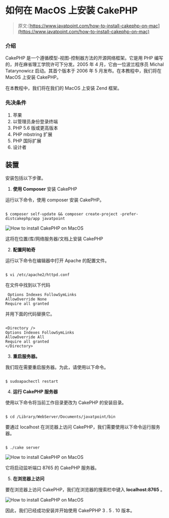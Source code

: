 # 如何在 MacOS 上安装 CakePHP

> 原文:[https://www.javatpoint.com/how-to-install-cakephp-on-mac](https://www.javatpoint.com/how-to-install-cakephp-on-mac)

### 介绍

CakePHP 是一个遵循模型-视图-控制器方法的开源网络框架。它是用 PHP 编写的，并在麻省理工学院许可下分发。2005 年 4 月，它由一位波兰程序员 Michal Tatarynowicz 启动。其首个版本于 2006 年 5 月发布。在本教程中，我们将在 MacOS 上安装 CakePHP。

在本教程中，我们将在我们的 MacOS 上安装 Zend 框架。

### 先决条件

1.  苹果
2.  以管理员身份登录终端
3.  PHP 5.6 版或更高版本
4.  PHP mbstring 扩展
5.  PHP 国际扩展
6.  设计者

## 装置

安装包括以下步骤。

1) **使用 Composer** 安装 CakePHP

运行以下命令，使用 composer 安装 CakePHP。

```

$ composer self-update && composer create-project -prefer-distcakephp/app javatpoint

```

![How to install CakePHP on MacOS](../Images/ff8c55083d9395d0b9602a7774750d39.png)

这将在位置/库/网络服务器/文档上安装 CakePHP

2) **配置阿帕奇**

运行以下命令在编辑器中打开 Apache 的配置文件。

```

$ vi /etc/apache2/httpd.conf 

```

在文件中找到以下代码

```
 Options Indexes FollowSymLinks
AllowOverride None
Require all granted 
```

并用下面的代码替换它。

```

<Directory />
Options Indexes FollowSymLinks
AllowOverride All
Require all granted
</Directory>

```

3) **重启服务器。**

我们现在需要重启服务器。为此，请使用以下命令。

```

$ sudoapachectl restart

```

4) **运行 CakePHP 服务器**

使用以下命令将当前工作目录更改为 CakePHP 的安装目录。

```

$ cd /Library/WebServer/Documents/javatpoint/bin 

```

要通过 localhost 在浏览器上访问 CakePHP，我们需要使用以下命令运行服务器。

```

$ ./cake server

```

![How to install CakePHP on MacOS](../Images/0f92e78a2ad56e858bdb79efa43d9bf9.png)

它将启动监听端口 8765 的 CakePHP 服务器。

5) **在浏览器上访问**

要在浏览器上访问 CakePHP，我们在浏览器的搜索栏中键入 **localhost:8765** 。

![How to install CakePHP on MacOS](../Images/2111df55907867bf5c1cd731873d1aa0.png)

因此，我们已经成功安装并开始使用 CakePPHP 3 . 5 . 10 版本。